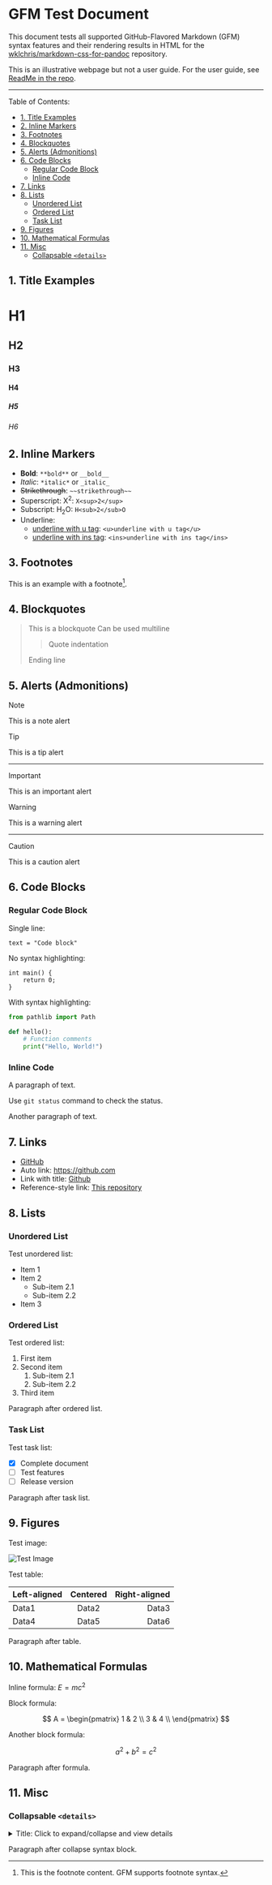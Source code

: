 # GFM Test Document

This document tests all supported GitHub-Flavored Markdown (GFM) syntax features and their rendering results in HTML for the [wklchris/markdown-css-for-pandoc][gfm-css] repository.

This is an illustrative webpage but not a user guide. For the user guide, see [ReadMe in the repo](https://github.com/wklchris/markdown-css-for-pandoc#using-guide).

---

Table of Contents:
- [1. Title Examples](#1-title-examples)
- [2. Inline Markers](#2-inline-markers)
- [3. Footnotes](#3-footnotes)
- [4. Blockquotes](#4-blockquotes)
- [5. Alerts (Admonitions)](#5-alerts-admonitions)
- [6. Code Blocks](#6-code-blocks)
  - [Regular Code Block](#regular-code-block)
  - [Inline Code](#inline-code)
- [7. Links](#7-links)
- [8. Lists](#8-lists)
  - [Unordered List](#unordered-list)
  - [Ordered List](#ordered-list)
  - [Task List](#task-list)
- [9. Figures](#9-figures)
- [10. Mathematical Formulas](#10-mathematical-formulas)
- [11. Misc](#11-misc)
  - [Collapsable `<details>`](#collapsable-details)


## 1. Title Examples

# H1 <!-- omit in toc -->
## H2 <!-- omit in toc -->
### H3 <!-- omit in toc -->
#### H4 <!-- omit in toc -->
##### H5 <!-- omit in toc -->
###### H6 <!-- omit in toc -->

## 2. Inline Markers

- **Bold**: `**bold**` or `__bold__`
- *Italic*: `*italic*` or `_italic_`
- ~~Strikethrough~~: `~~strikethrough~~`
- Superscript: X<sup>2</sup>: `X<sup>2</sup>`
- Subscript: H<sub>2</sub>O: `H<sub>2</sub>O`
- Underline:
  - <u>underline with u tag</u>: `<u>underline with u tag</u>` 
  - <ins>underline with ins tag</ins>: `<ins>underline with ins tag</ins>` 

## 3. Footnotes

This is an example with a footnote[^note].

[^note]: This is the footnote content. GFM supports footnote syntax.

## 4. Blockquotes

> This is a blockquote
> Can be used multiline
>> Quote indentation
> 
> Ending line

## 5. Alerts (Admonitions)

> [!NOTE]  
> This is a note alert

> [!TIP] 
> This is a tip alert

---

> [!IMPORTANT]
> This is an important alert

> [!WARNING]
> This is a warning alert

***

> [!CAUTION]
> This is a caution alert

## 6. Code Blocks

### Regular Code Block

Single line:

```
text = "Code block"
```

No syntax highlighting:

```
int main() {
    return 0;
}
```

With syntax highlighting:

```python
from pathlib import Path

def hello():
    # Function comments
    print("Hello, World!")
```

### Inline Code

A paragraph of text.

Use `git status` command to check the status.

Another paragraph of text.

## 7. Links

- [GitHub](https://github.com)
- Auto link: <https://github.com>
- Link with title: [Github](https://github.com "Github homepage")
- Reference-style link: [This repository][gfm-css]

## 8. Lists

### Unordered List

Test unordered list:

- Item 1
- Item 2
  - Sub-item 2.1
  - Sub-item 2.2
- Item 3

### Ordered List

Test ordered list:

1. First item
2. Second item
   1. Sub-item 2.1
   2. Sub-item 2.2
3. Third item

Paragraph after ordered list.

### Task List

Test task list:

- [x] Complete document
- [ ] Test features
- [ ] Release version

Paragraph after task list.

## 9. Figures

Test image:

![Test Image](./example.png)

Test table:

| Left-aligned | Centered | Right-aligned |
|:-------------|:--------:|--------------:|
| Data1        | Data2    | Data3         |
| Data4        | Data5    | Data6         |

Paragraph after table.

## 10. Mathematical Formulas

Inline formula: $E=mc^2$

Block formula:

$$
A = \begin{pmatrix}
1 & 2 \\
3 & 4 \\
\end{pmatrix}
$$

Another block formula:

$$ a^2 + b^2 = c^2 $$

Paragraph after formula.

## 11. Misc

### Collapsable `<details>`

<details><summary>Title: Click to expand/collapse and view details</summary>
Here is the expanded detailed content.

</details>

Paragraph after collapse syntax block.


[gfm-css]: https://github.com/wklchris/markdown-css-for-pandoc
